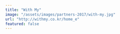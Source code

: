 ```yaml
---
title: "With My"
image: "/assets/images/partners-2017/with-my.jpg"
url: "http://withmy.co.kr/home_e"
featured: false
---
```

